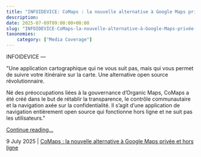 ```yaml
---
title: "INFOIDEVICE: CoMaps : la nouvelle alternative à Google Maps privée et hors ligne"
description: 
date: 2025-07-09T09:00:00+00:00
slug: "INFOIDEVICE-CoMaps-la-nouvelle-alternative-à-Google-Maps-privée-et-hors-ligne"
taxonomies:
    category: ["Media Coverage"]
---
```


INFOIDEVICE —
 
 
"Une application cartographique qui ne vous suit pas, mais qui vous permet de suivre votre itinéraire sur la carte. Une alternative open source révolutionnaire.

Né des préoccupations liées à la gouvernance d’Organic Maps, CoMaps a été créé dans le but de rétablir la transparence, le contrôle communautaire et la navigation axée sur la confidentialité. Il s’agit d’une application de navigation entièrement open source qui fonctionne hors ligne et ne suit pas les utilisateurs."


[Continue reading...](https://infoidevice.fr/comaps-alternative-google-maps-privee-hors-ligne/)

9 July 2025 | [CoMaps : la nouvelle alternative à Google Maps privée et hors ligne](https://infoidevice.fr/comaps-alternative-google-maps-privee-hors-ligne/)